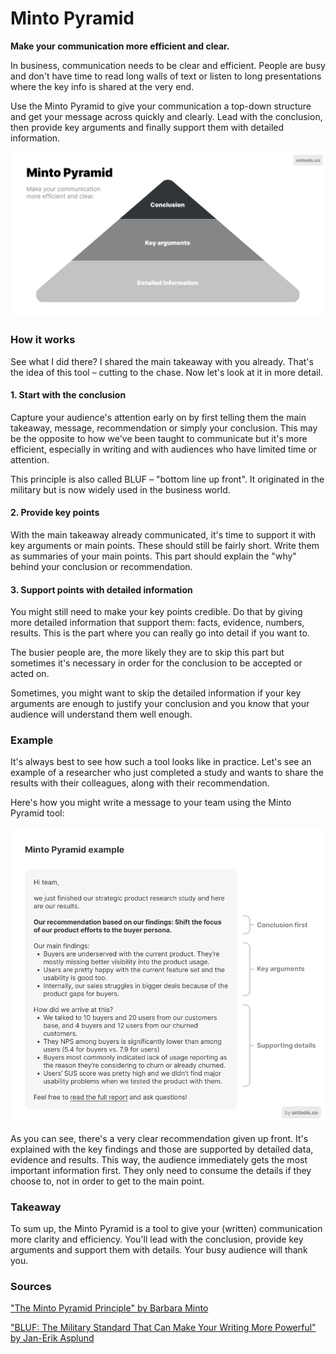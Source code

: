 # Minto Pyramid

**Make your communication more efficient and clear.**

In business, communication needs to be clear and efficient. People are busy and don't have time to read long walls of text or listen to long presentations where the key info is shared at the very end.

Use the Minto Pyramid to give your communication a top-down structure and get your message across quickly and clearly. Lead with the conclusion, then provide key arguments and finally support them with detailed information.

![Minto Pyramid communication framework: Conclusion > Key arguments > Detailed information](./images/minto-pyramid_1.png)

### How it works

See what I did there? I shared the main takeaway with you already. That's the idea of this tool – cutting to the chase. Now let's look at it in more detail.

#### 1\. Start with the conclusion

Capture your audience's attention early on by first telling them the main takeaway, message, recommendation or simply your conclusion. This may be the opposite to how we've been taught to communicate but it's more efficient, especially in writing and with audiences who have limited time or attention.

This principle is also called BLUF – "bottom line up front". It originated in the military but is now widely used in the business world.

#### 2\. Provide key points

With the main takeaway already communicated, it's time to support it with key arguments or main points. These should still be fairly short. Write them as summaries of your main points. This part should explain the "why" behind your conclusion or recommendation.

#### 3\. Support points with detailed information

You might still need to make your key points credible. Do that by giving more detailed information that support them: facts, evidence, numbers, results. This is the part where you can really go into detail if you want to.

The busier people are, the more likely they are to skip this part but sometimes it's necessary in order for the conclusion to be accepted or acted on.

Sometimes, you might want to skip the detailed information if your key arguments are enough to justify your conclusion and you know that your audience will understand them well enough.

### Example

It's always best to see how such a tool looks like in practice. Let's see an example of a researcher who just completed a study and wants to share the results with their colleagues, along with their recommendation.

Here's how you might write a message to your team using the Minto Pyramid tool:

![Example of a message written using the Minto Pyramid – conclusion is written first, followed by key arguments and supporting details.](./images/minto-pyramid_2.png)

As you can see, there's a very clear recommendation given up front. It's explained with the key findings and those are supported by detailed data, evidence and results. This way, the audience immediately gets the most important information first. They only need to consume the details if they choose to, not in order to get to the main point.

### Takeaway

To sum up, the Minto Pyramid is a tool to give your (written) communication more clarity and efficiency. You'll lead with the conclusion, provide key arguments and support them with details. Your busy audience will thank you.

### Sources

["The Minto Pyramid Principle" by Barbara Minto](https://www.goodreads.com/book/show/33206.The_Minto_Pyramid_Principle)

["BLUF: The Military Standard That Can Make Your Writing More Powerful" by Jan-Erik Asplund](https://www.animalz.co/blog/bottom-line-up-front/)